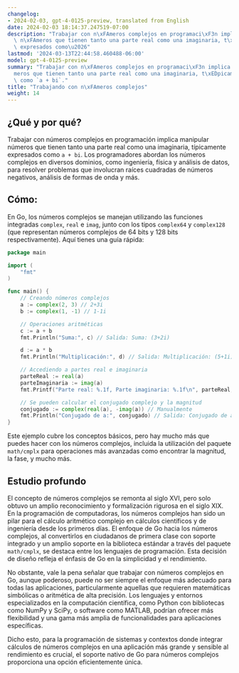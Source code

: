 ```yaml
---
changelog:
- 2024-02-03, gpt-4-0125-preview, translated from English
date: 2024-02-03 18:14:37.247519-07:00
description: "Trabajar con n\xFAmeros complejos en programaci\xF3n implica manipular\
  \ n\xFAmeros que tienen tanto una parte real como una imaginaria, t\xEDpicamente\
  \ expresados como\u2026"
lastmod: '2024-03-13T22:44:58.460488-06:00'
model: gpt-4-0125-preview
summary: "Trabajar con n\xFAmeros complejos en programaci\xF3n implica manipular n\xFA\
  meros que tienen tanto una parte real como una imaginaria, t\xEDpicamente expresados\
  \ como `a + bi`."
title: "Trabajando con n\xFAmeros complejos"
weight: 14
---
```


## ¿Qué y por qué?

Trabajar con números complejos en programación implica manipular números que tienen tanto una parte real como una imaginaria, típicamente expresados como `a + bi`. Los programadores abordan los números complejos en diversos dominios, como ingeniería, física y análisis de datos, para resolver problemas que involucran raíces cuadradas de números negativos, análisis de formas de onda y más.

## Cómo:

En Go, los números complejos se manejan utilizando las funciones integradas `complex`, `real` e `imag`, junto con los tipos `complex64` y `complex128` (que representan números complejos de 64 bits y 128 bits respectivamente). Aquí tienes una guía rápida:

```go
package main

import (
	"fmt"
)

func main() {
	// Creando números complejos
	a := complex(2, 3) // 2+3i
	b := complex(1, -1) // 1-1i

	// Operaciones aritméticas
	c := a + b
	fmt.Println("Suma:", c) // Salida: Suma: (3+2i)

	d := a * b
	fmt.Println("Multiplicación:", d) // Salida: Multiplicación: (5+1i)

	// Accediendo a partes real e imaginaria
	parteReal := real(a)
	parteImaginaria := imag(a)
	fmt.Printf("Parte real: %.1f, Parte imaginaria: %.1f\n", parteReal, parteImaginaria) // Salida: Parte real: 2.0, Parte imaginaria: 3.0

	// Se pueden calcular el conjugado complejo y la magnitud
	conjugado := complex(real(a), -imag(a)) // Manualmente
	fmt.Println("Conjugado de a:", conjugado) // Salida: Conjugado de a: (2-3i)
}

```

Este ejemplo cubre los conceptos básicos, pero hay mucho más que puedes hacer con los números complejos, incluida la utilización del paquete `math/cmplx` para operaciones más avanzadas como encontrar la magnitud, la fase, y mucho más.

## Estudio profundo

El concepto de números complejos se remonta al siglo XVI, pero solo obtuvo un amplio reconocimiento y formalización rigurosa en el siglo XIX. En la programación de computadoras, los números complejos han sido un pilar para el cálculo aritmético complejo en cálculos científicos y de ingeniería desde los primeros días. El enfoque de Go hacia los números complejos, al convertirlos en ciudadanos de primera clase con soporte integrado y un amplio soporte en la biblioteca estándar a través del paquete `math/cmplx`, se destaca entre los lenguajes de programación. Esta decisión de diseño refleja el énfasis de Go en la simplicidad y el rendimiento.

No obstante, vale la pena señalar que trabajar con números complejos en Go, aunque poderoso, puede no ser siempre el enfoque más adecuado para todas las aplicaciones, particularmente aquellas que requieren matemáticas simbólicas o aritmética de alta precisión. Los lenguajes y entornos especializados en la computación científica, como Python con bibliotecas como NumPy y SciPy, o software como MATLAB, podrían ofrecer más flexibilidad y una gama más amplia de funcionalidades para aplicaciones específicas.

Dicho esto, para la programación de sistemas y contextos donde integrar cálculos de números complejos en una aplicación más grande y sensible al rendimiento es crucial, el soporte nativo de Go para números complejos proporciona una opción eficientemente única.

